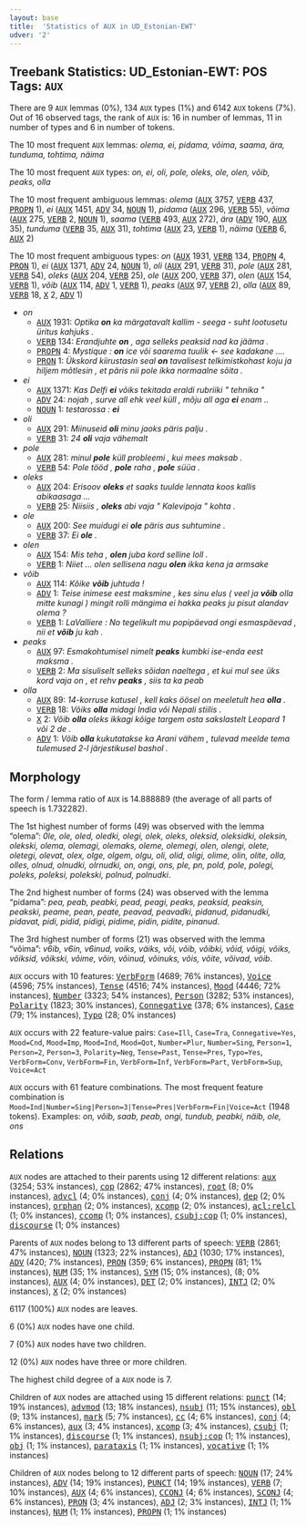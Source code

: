 ```yaml
---
layout: base
title:  'Statistics of AUX in UD_Estonian-EWT'
udver: '2'
---
```


## Treebank Statistics: UD_Estonian-EWT: POS Tags: `AUX`

There are 9 `AUX` lemmas (0%), 134 `AUX` types (1%) and 6142 `AUX` tokens (7%).
Out of 16 observed tags, the rank of `AUX` is: 16 in number of lemmas, 11 in number of types and 6 in number of tokens.

The 10 most frequent `AUX` lemmas: <em>olema, ei, pidama, võima, saama, ära, tunduma, tohtima, näima</em>

The 10 most frequent `AUX` types:  <em>on, ei, oli, pole, oleks, ole, olen, võib, peaks, olla</em>

The 10 most frequent ambiguous lemmas: <em>olema</em> (<tt><a href="et_ewt-pos-AUX.html">AUX</a></tt> 3757, <tt><a href="et_ewt-pos-VERB.html">VERB</a></tt> 437, <tt><a href="et_ewt-pos-PROPN.html">PROPN</a></tt> 1), <em>ei</em> (<tt><a href="et_ewt-pos-AUX.html">AUX</a></tt> 1451, <tt><a href="et_ewt-pos-ADV.html">ADV</a></tt> 34, <tt><a href="et_ewt-pos-NOUN.html">NOUN</a></tt> 1), <em>pidama</em> (<tt><a href="et_ewt-pos-AUX.html">AUX</a></tt> 296, <tt><a href="et_ewt-pos-VERB.html">VERB</a></tt> 55), <em>võima</em> (<tt><a href="et_ewt-pos-AUX.html">AUX</a></tt> 275, <tt><a href="et_ewt-pos-VERB.html">VERB</a></tt> 2, <tt><a href="et_ewt-pos-NOUN.html">NOUN</a></tt> 1), <em>saama</em> (<tt><a href="et_ewt-pos-VERB.html">VERB</a></tt> 493, <tt><a href="et_ewt-pos-AUX.html">AUX</a></tt> 272), <em>ära</em> (<tt><a href="et_ewt-pos-ADV.html">ADV</a></tt> 190, <tt><a href="et_ewt-pos-AUX.html">AUX</a></tt> 35), <em>tunduma</em> (<tt><a href="et_ewt-pos-VERB.html">VERB</a></tt> 35, <tt><a href="et_ewt-pos-AUX.html">AUX</a></tt> 31), <em>tohtima</em> (<tt><a href="et_ewt-pos-AUX.html">AUX</a></tt> 23, <tt><a href="et_ewt-pos-VERB.html">VERB</a></tt> 1), <em>näima</em> (<tt><a href="et_ewt-pos-VERB.html">VERB</a></tt> 6, <tt><a href="et_ewt-pos-AUX.html">AUX</a></tt> 2)

The 10 most frequent ambiguous types:  <em>on</em> (<tt><a href="et_ewt-pos-AUX.html">AUX</a></tt> 1931, <tt><a href="et_ewt-pos-VERB.html">VERB</a></tt> 134, <tt><a href="et_ewt-pos-PROPN.html">PROPN</a></tt> 4, <tt><a href="et_ewt-pos-PRON.html">PRON</a></tt> 1), <em>ei</em> (<tt><a href="et_ewt-pos-AUX.html">AUX</a></tt> 1371, <tt><a href="et_ewt-pos-ADV.html">ADV</a></tt> 24, <tt><a href="et_ewt-pos-NOUN.html">NOUN</a></tt> 1), <em>oli</em> (<tt><a href="et_ewt-pos-AUX.html">AUX</a></tt> 291, <tt><a href="et_ewt-pos-VERB.html">VERB</a></tt> 31), <em>pole</em> (<tt><a href="et_ewt-pos-AUX.html">AUX</a></tt> 281, <tt><a href="et_ewt-pos-VERB.html">VERB</a></tt> 54), <em>oleks</em> (<tt><a href="et_ewt-pos-AUX.html">AUX</a></tt> 204, <tt><a href="et_ewt-pos-VERB.html">VERB</a></tt> 25), <em>ole</em> (<tt><a href="et_ewt-pos-AUX.html">AUX</a></tt> 200, <tt><a href="et_ewt-pos-VERB.html">VERB</a></tt> 37), <em>olen</em> (<tt><a href="et_ewt-pos-AUX.html">AUX</a></tt> 154, <tt><a href="et_ewt-pos-VERB.html">VERB</a></tt> 1), <em>võib</em> (<tt><a href="et_ewt-pos-AUX.html">AUX</a></tt> 114, <tt><a href="et_ewt-pos-ADV.html">ADV</a></tt> 1, <tt><a href="et_ewt-pos-VERB.html">VERB</a></tt> 1), <em>peaks</em> (<tt><a href="et_ewt-pos-AUX.html">AUX</a></tt> 97, <tt><a href="et_ewt-pos-VERB.html">VERB</a></tt> 2), <em>olla</em> (<tt><a href="et_ewt-pos-AUX.html">AUX</a></tt> 89, <tt><a href="et_ewt-pos-VERB.html">VERB</a></tt> 18, <tt><a href="et_ewt-pos-X.html">X</a></tt> 2, <tt><a href="et_ewt-pos-ADV.html">ADV</a></tt> 1)


* <em>on</em>
  * <tt><a href="et_ewt-pos-AUX.html">AUX</a></tt> 1931: <em>Optika <b>on</b> ka märgatavalt kallim - seega - suht lootusetu üritus kahjuks .</em>
  * <tt><a href="et_ewt-pos-VERB.html">VERB</a></tt> 134: <em>Erandjuhte <b>on</b> , aga selleks peaksid nad ka jääma .</em>
  * <tt><a href="et_ewt-pos-PROPN.html">PROPN</a></tt> 4: <em>Mystique : <b>on</b> ice või saarema tuulik <- see kadakane ....</em>
  * <tt><a href="et_ewt-pos-PRON.html">PRON</a></tt> 1: <em>Ükskord kiirustasin seal <b>on</b> tavalisest telkimistkohast koju ja hiljem mõtlesin , et päris nii pole ikka normaalne sõita .</em>
* <em>ei</em>
  * <tt><a href="et_ewt-pos-AUX.html">AUX</a></tt> 1371: <em>Kas Delfi <b>ei</b> võiks tekitada eraldi rubriiki " tehnika "</em>
  * <tt><a href="et_ewt-pos-ADV.html">ADV</a></tt> 24: <em>nojah , surve all ehk veel küll , mõju all aga <b>ei</b> enam ..</em>
  * <tt><a href="et_ewt-pos-NOUN.html">NOUN</a></tt> 1: <em>testarossa : <b>ei</b></em>
* <em>oli</em>
  * <tt><a href="et_ewt-pos-AUX.html">AUX</a></tt> 291: <em>Miinuseid <b>oli</b> minu jaoks päris palju .</em>
  * <tt><a href="et_ewt-pos-VERB.html">VERB</a></tt> 31: <em>24 <b>oli</b> vaja vähemalt</em>
* <em>pole</em>
  * <tt><a href="et_ewt-pos-AUX.html">AUX</a></tt> 281: <em>minul <b>pole</b> küll probleemi , kui mees maksab .</em>
  * <tt><a href="et_ewt-pos-VERB.html">VERB</a></tt> 54: <em>Pole tööd , <b>pole</b> raha , <b>pole</b> süüa .</em>
* <em>oleks</em>
  * <tt><a href="et_ewt-pos-AUX.html">AUX</a></tt> 204: <em>Erisoov <b>oleks</b> et saaks tuulde lennata koos kallis abikaasaga ...</em>
  * <tt><a href="et_ewt-pos-VERB.html">VERB</a></tt> 25: <em>Niisiis , <b>oleks</b> abi vaja " Kalevipoja " kohta .</em>
* <em>ole</em>
  * <tt><a href="et_ewt-pos-AUX.html">AUX</a></tt> 200: <em>See muidugi ei <b>ole</b> päris aus suhtumine .</em>
  * <tt><a href="et_ewt-pos-VERB.html">VERB</a></tt> 37: <em>Ei <b>ole</b> .</em>
* <em>olen</em>
  * <tt><a href="et_ewt-pos-AUX.html">AUX</a></tt> 154: <em>Mis teha , <b>olen</b> juba kord selline loll .</em>
  * <tt><a href="et_ewt-pos-VERB.html">VERB</a></tt> 1: <em>Niiet ... olen sellisena nagu <b>olen</b> ikka kena ja armsake</em>
* <em>võib</em>
  * <tt><a href="et_ewt-pos-AUX.html">AUX</a></tt> 114: <em>Kõike <b>võib</b> juhtuda !</em>
  * <tt><a href="et_ewt-pos-ADV.html">ADV</a></tt> 1: <em>Teise inimese eest maksmine , kes sinu elus ( veel ja <b>võib</b> olla mitte kunagi ) mingit rolli mängima ei hakka peaks ju pisut alandav olema ?</em>
  * <tt><a href="et_ewt-pos-VERB.html">VERB</a></tt> 1: <em>LaValliere : No tegelikult mu popipäevad ongi esmaspäevad , nii et <b>võib</b> ju kah .</em>
* <em>peaks</em>
  * <tt><a href="et_ewt-pos-AUX.html">AUX</a></tt> 97: <em>Esmakohtumisel nimelt <b>peaks</b> kumbki ise-enda eest maksma .</em>
  * <tt><a href="et_ewt-pos-VERB.html">VERB</a></tt> 2: <em>Ma sisuliselt selleks sõidan naeltega , et kui mul see üks kord vaja on , et rehv <b>peaks</b> , siis ta ka peab</em>
* <em>olla</em>
  * <tt><a href="et_ewt-pos-AUX.html">AUX</a></tt> 89: <em>14-korruse katusel , kell kaks öösel on meeletult hea <b>olla</b> .</em>
  * <tt><a href="et_ewt-pos-VERB.html">VERB</a></tt> 18: <em>Võiks <b>olla</b> midagi India või Nepali stiilis .</em>
  * <tt><a href="et_ewt-pos-X.html">X</a></tt> 2: <em>Võib <b>olla</b> oleks ikkagi kõige targem osta sakslastelt Leopard 1 või 2 de .</em>
  * <tt><a href="et_ewt-pos-ADV.html">ADV</a></tt> 1: <em>Võib <b>olla</b> kukutatakse ka Arani vähem , tulevad meelde tema tulemused 2-l järjestikusel bashol .</em>

## Morphology

The form / lemma ratio of `AUX` is 14.888889 (the average of all parts of speech is 1.732282).

The 1st highest number of forms (49) was observed with the lemma “olema”: <em>0le, ole, oled, oledki, olegi, olek, oleks, oleksid, oleksidki, oleksin, olekski, olema, olemagi, olemaks, oleme, olemegi, olen, olengi, olete, oletegi, olevat, olex, olge, olgem, olgu, oli, olid, oligi, olime, olin, olite, olla, olles, olnud, olnudki, olrnudki, on, ongi, ons, ple, pn, pold, pole, polegi, poleks, poleksi, polekski, polnud, polnudki</em>.

The 2nd highest number of forms (24) was observed with the lemma “pidama”: <em>pea, peab, peabki, pead, peagi, peaks, peaksid, peaksin, peakski, peame, pean, peate, peavad, peavadki, pidanud, pidanudki, pidavat, pidi, pidid, pidigi, pidime, pidin, pidite, pinanud</em>.

The 3rd highest number of forms (21) was observed with the lemma “võima”: <em>v6ib, v6in, v6inud, voiks, väiks, või, võib, võibki, võid, võigi, võiks, võiksid, võikski, võime, võin, võinud, võinuks, võis, võite, võivad, vöib</em>.

`AUX` occurs with 10 features: <tt><a href="et_ewt-feat-VerbForm.html">VerbForm</a></tt> (4689; 76% instances), <tt><a href="et_ewt-feat-Voice.html">Voice</a></tt> (4596; 75% instances), <tt><a href="et_ewt-feat-Tense.html">Tense</a></tt> (4516; 74% instances), <tt><a href="et_ewt-feat-Mood.html">Mood</a></tt> (4446; 72% instances), <tt><a href="et_ewt-feat-Number.html">Number</a></tt> (3323; 54% instances), <tt><a href="et_ewt-feat-Person.html">Person</a></tt> (3282; 53% instances), <tt><a href="et_ewt-feat-Polarity.html">Polarity</a></tt> (1823; 30% instances), <tt><a href="et_ewt-feat-Connegative.html">Connegative</a></tt> (378; 6% instances), <tt><a href="et_ewt-feat-Case.html">Case</a></tt> (79; 1% instances), <tt><a href="et_ewt-feat-Typo.html">Typo</a></tt> (28; 0% instances)

`AUX` occurs with 22 feature-value pairs: `Case=Ill`, `Case=Tra`, `Connegative=Yes`, `Mood=Cnd`, `Mood=Imp`, `Mood=Ind`, `Mood=Qot`, `Number=Plur`, `Number=Sing`, `Person=1`, `Person=2`, `Person=3`, `Polarity=Neg`, `Tense=Past`, `Tense=Pres`, `Typo=Yes`, `VerbForm=Conv`, `VerbForm=Fin`, `VerbForm=Inf`, `VerbForm=Part`, `VerbForm=Sup`, `Voice=Act`

`AUX` occurs with 61 feature combinations.
The most frequent feature combination is `Mood=Ind|Number=Sing|Person=3|Tense=Pres|VerbForm=Fin|Voice=Act` (1948 tokens).
Examples: <em>on, võib, saab, peab, ongi, tundub, peabki, näib, ole, ons</em>


## Relations

`AUX` nodes are attached to their parents using 12 different relations: <tt><a href="et_ewt-dep-aux.html">aux</a></tt> (3254; 53% instances), <tt><a href="et_ewt-dep-cop.html">cop</a></tt> (2862; 47% instances), <tt><a href="et_ewt-dep-root.html">root</a></tt> (8; 0% instances), <tt><a href="et_ewt-dep-advcl.html">advcl</a></tt> (4; 0% instances), <tt><a href="et_ewt-dep-conj.html">conj</a></tt> (4; 0% instances), <tt><a href="et_ewt-dep-dep.html">dep</a></tt> (2; 0% instances), <tt><a href="et_ewt-dep-orphan.html">orphan</a></tt> (2; 0% instances), <tt><a href="et_ewt-dep-xcomp.html">xcomp</a></tt> (2; 0% instances), <tt><a href="et_ewt-dep-acl-relcl.html">acl:relcl</a></tt> (1; 0% instances), <tt><a href="et_ewt-dep-ccomp.html">ccomp</a></tt> (1; 0% instances), <tt><a href="et_ewt-dep-csubj-cop.html">csubj:cop</a></tt> (1; 0% instances), <tt><a href="et_ewt-dep-discourse.html">discourse</a></tt> (1; 0% instances)

Parents of `AUX` nodes belong to 13 different parts of speech: <tt><a href="et_ewt-pos-VERB.html">VERB</a></tt> (2861; 47% instances), <tt><a href="et_ewt-pos-NOUN.html">NOUN</a></tt> (1323; 22% instances), <tt><a href="et_ewt-pos-ADJ.html">ADJ</a></tt> (1030; 17% instances), <tt><a href="et_ewt-pos-ADV.html">ADV</a></tt> (420; 7% instances), <tt><a href="et_ewt-pos-PRON.html">PRON</a></tt> (359; 6% instances), <tt><a href="et_ewt-pos-PROPN.html">PROPN</a></tt> (81; 1% instances), <tt><a href="et_ewt-pos-NUM.html">NUM</a></tt> (35; 1% instances), <tt><a href="et_ewt-pos-SYM.html">SYM</a></tt> (15; 0% instances),  (8; 0% instances), <tt><a href="et_ewt-pos-AUX.html">AUX</a></tt> (4; 0% instances), <tt><a href="et_ewt-pos-DET.html">DET</a></tt> (2; 0% instances), <tt><a href="et_ewt-pos-INTJ.html">INTJ</a></tt> (2; 0% instances), <tt><a href="et_ewt-pos-X.html">X</a></tt> (2; 0% instances)

6117 (100%) `AUX` nodes are leaves.

6 (0%) `AUX` nodes have one child.

7 (0%) `AUX` nodes have two children.

12 (0%) `AUX` nodes have three or more children.

The highest child degree of a `AUX` node is 7.

Children of `AUX` nodes are attached using 15 different relations: <tt><a href="et_ewt-dep-punct.html">punct</a></tt> (14; 19% instances), <tt><a href="et_ewt-dep-advmod.html">advmod</a></tt> (13; 18% instances), <tt><a href="et_ewt-dep-nsubj.html">nsubj</a></tt> (11; 15% instances), <tt><a href="et_ewt-dep-obl.html">obl</a></tt> (9; 13% instances), <tt><a href="et_ewt-dep-mark.html">mark</a></tt> (5; 7% instances), <tt><a href="et_ewt-dep-cc.html">cc</a></tt> (4; 6% instances), <tt><a href="et_ewt-dep-conj.html">conj</a></tt> (4; 6% instances), <tt><a href="et_ewt-dep-aux.html">aux</a></tt> (3; 4% instances), <tt><a href="et_ewt-dep-xcomp.html">xcomp</a></tt> (3; 4% instances), <tt><a href="et_ewt-dep-csubj.html">csubj</a></tt> (1; 1% instances), <tt><a href="et_ewt-dep-discourse.html">discourse</a></tt> (1; 1% instances), <tt><a href="et_ewt-dep-nsubj-cop.html">nsubj:cop</a></tt> (1; 1% instances), <tt><a href="et_ewt-dep-obj.html">obj</a></tt> (1; 1% instances), <tt><a href="et_ewt-dep-parataxis.html">parataxis</a></tt> (1; 1% instances), <tt><a href="et_ewt-dep-vocative.html">vocative</a></tt> (1; 1% instances)

Children of `AUX` nodes belong to 12 different parts of speech: <tt><a href="et_ewt-pos-NOUN.html">NOUN</a></tt> (17; 24% instances), <tt><a href="et_ewt-pos-ADV.html">ADV</a></tt> (14; 19% instances), <tt><a href="et_ewt-pos-PUNCT.html">PUNCT</a></tt> (14; 19% instances), <tt><a href="et_ewt-pos-VERB.html">VERB</a></tt> (7; 10% instances), <tt><a href="et_ewt-pos-AUX.html">AUX</a></tt> (4; 6% instances), <tt><a href="et_ewt-pos-CCONJ.html">CCONJ</a></tt> (4; 6% instances), <tt><a href="et_ewt-pos-SCONJ.html">SCONJ</a></tt> (4; 6% instances), <tt><a href="et_ewt-pos-PRON.html">PRON</a></tt> (3; 4% instances), <tt><a href="et_ewt-pos-ADJ.html">ADJ</a></tt> (2; 3% instances), <tt><a href="et_ewt-pos-INTJ.html">INTJ</a></tt> (1; 1% instances), <tt><a href="et_ewt-pos-NUM.html">NUM</a></tt> (1; 1% instances), <tt><a href="et_ewt-pos-PROPN.html">PROPN</a></tt> (1; 1% instances)

